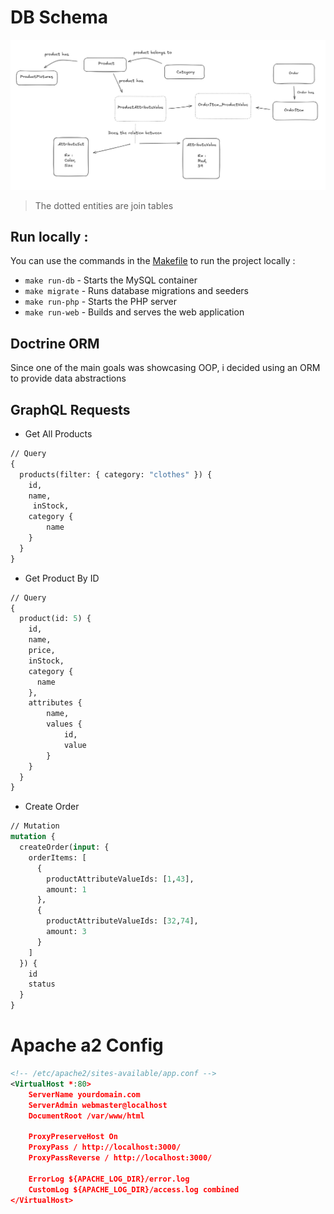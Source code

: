 # DB Schema

![img_1.png](img_1.png)
> The dotted entities are join tables

## Run locally : 
You can use the commands in the [Makefile](Makefile) to run the project locally :

- `make run-db` - Starts the MySQL container
- `make migrate` - Runs database migrations and seeders
- `make run-php` - Starts the PHP server
- `make run-web` - Builds and serves the web application

## Doctrine ORM 

Since one of the main goals was showcasing OOP, i decided using an ORM to provide data abstractions

## GraphQL Requests

- Get All Products

```graphql
// Query
{
  products(filter: { category: "clothes" }) {
    id,
    name,
     inStock,
    category {
        name
    }
  }
}
```

- Get Product By ID

```graphql
// Query
{
  product(id: 5) {
    id,
    name,
    price,
    inStock,
    category {
      name
    },
    attributes { 
        name,
        values { 
            id,
            value
        }
    }
  }
}
```

- Create Order

```graphql
// Mutation
mutation {
  createOrder(input: {
    orderItems: [
      {
        productAttributeValueIds: [1,43],
        amount: 1
      },
      {
        productAttributeValueIds: [32,74],
        amount: 3
      }
    ]
  }) {
    id
    status
  }
}

```
# Apache a2 Config

```xml
<!-- /etc/apache2/sites-available/app.conf -->
<VirtualHost *:80>
    ServerName yourdomain.com
    ServerAdmin webmaster@localhost
    DocumentRoot /var/www/html

    ProxyPreserveHost On
    ProxyPass / http://localhost:3000/
    ProxyPassReverse / http://localhost:3000/

    ErrorLog ${APACHE_LOG_DIR}/error.log
    CustomLog ${APACHE_LOG_DIR}/access.log combined
</VirtualHost>
```



